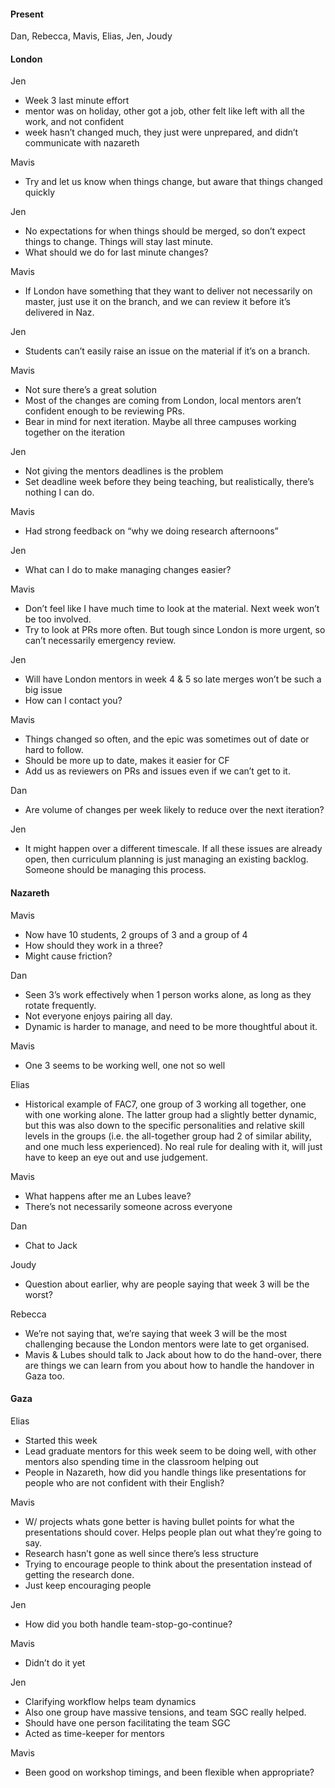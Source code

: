 #### Present
Dan, Rebecca, Mavis, Elias, Jen, Joudy

#### London
Jen
* Week 3 last minute effort
* mentor was on holiday, other got a job, other felt like left with all the work, and not confident
* week hasn’t changed much, they just were unprepared, and didn’t communicate with nazareth

Mavis
* Try and let us know when things change, but aware that things changed quickly

Jen
* No expectations for when things should be merged, so don’t expect things to change. Things will stay last minute.
* What should we do for last minute changes?

Mavis
* If London have something that they want to deliver not necessarily on master, just use it on the branch, and we can review it before it’s delivered in Naz.

Jen
* Students can’t easily raise an issue on the material if it’s on a branch.

Mavis
* Not sure there’s a great solution
* Most of the changes are coming from London, local mentors aren’t confident enough to be reviewing PRs.
* Bear in mind for next iteration. Maybe all three campuses working together on the iteration

Jen
* Not giving the mentors deadlines is the problem
* Set deadline week before they being teaching, but realistically, there’s nothing I can do.

Mavis
* Had strong feedback on “why we doing research afternoons”

Jen
* What can I do to make managing changes easier?

Mavis
* Don’t feel like I have much time to look at the material. Next week won’t be too involved.
* Try to look at PRs more often. But tough since London is more urgent, so can’t necessarily emergency review.

Jen
* Will have London mentors in week 4 & 5 so late merges won’t be such a big issue
* How can I contact you?

Mavis
* Things changed so often, and the epic was sometimes out of date or hard to follow.
* Should be more up to date, makes it easier for CF
* Add us as reviewers on PRs and issues even if we can’t get to it.

Dan
* Are volume of changes per week likely to reduce over the next iteration?

Jen
* It might happen over a different timescale. If all these issues are already open, then curriculum planning is just managing an existing backlog. Someone should be managing this process.


#### Nazareth
Mavis
* Now have 10 students, 2 groups of 3 and a group of 4
* How should they work in a three?
* Might cause friction?

Dan
* Seen 3’s work effectively when 1 person works alone, as long as they rotate frequently.
* Not everyone enjoys pairing all day.
* Dynamic is harder to manage, and need to be more thoughtful about it.

Mavis
* One 3 seems to be working well, one not so well

Elias
* Historical example of FAC7, one group of 3 working all together, one with one working alone. The latter group had a slightly better dynamic, but this was also down to the specific personalities and relative skill levels in the groups (i.e. the all-together group had 2 of similar ability, and one much less experienced). No real rule for dealing with it, will just have to keep an eye out and use judgement.

Mavis
* What happens after me an Lubes leave?
* There’s not necessarily someone across everyone

Dan
* Chat to Jack

Joudy
* Question about earlier, why are people saying that week 3 will be the worst?

Rebecca
* We’re not saying that, we’re saying that week 3 will be the most challenging because the London mentors were late to get organised.
* Mavis & Lubes should talk to Jack about how to do the hand-over, there are things we can learn from you about how to handle the handover in Gaza too.


#### Gaza
Elias
* Started this week
* Lead graduate mentors for this week seem to be doing well, with other mentors also spending time in the classroom helping out
* People in Nazareth, how did you handle things like presentations for people who are not confident with their English?

Mavis
* W/ projects whats gone better is having bullet points for what the presentations should cover. Helps people plan out what they’re going to say.
* Research hasn’t gone as well since there’s less structure
* Trying to encourage people to think about the presentation instead of getting the research done.
* Just keep encouraging people

Jen
* How did you both handle team-stop-go-continue?

Mavis
* Didn’t do it yet

Jen
* Clarifying workflow helps team dynamics
* Also one group have massive tensions, and team SGC really helped.
* Should have one person facilitating the team SGC
* Acted as time-keeper for mentors

Mavis
* Been good on workshop timings, and been flexible when appropriate?
